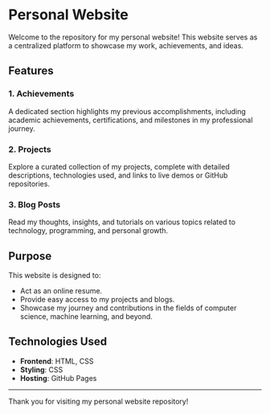 # Personal Website

Welcome to the repository for my personal website! This website serves as a centralized platform to showcase my work, achievements, and ideas.

## Features

### 1. **Achievements**
A dedicated section highlights my previous accomplishments, including academic achievements, certifications, and milestones in my professional journey.

### 2. **Projects**
Explore a curated collection of my projects, complete with detailed descriptions, technologies used, and links to live demos or GitHub repositories.

### 3. **Blog Posts**
Read my thoughts, insights, and tutorials on various topics related to technology, programming, and personal growth.

## Purpose
This website is designed to:
- Act as an online resume.
- Provide easy access to my projects and blogs.
- Showcase my journey and contributions in the fields of computer science, machine learning, and beyond.

## Technologies Used
- **Frontend**: HTML, CSS
- **Styling**: CSS 
- **Hosting**: GitHub Pages

---

Thank you for visiting my personal website repository!
